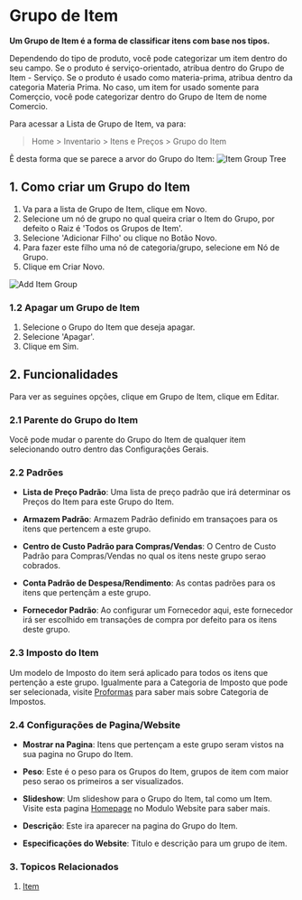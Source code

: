 <!-- add-breadcrumbs -->
# Grupo de Item

**Um Grupo de Item é a forma de classificar itens com base nos tipos.**

Dependendo do tipo de produto, você pode categorizar um item dentro do seu campo. Se o produto é serviço-orientado, atribua dentro do Grupo de Item - Serviço. Se o produto é usado como materia-prima, atribua dentro da categoria Materia Prima. No caso, um item for usado somente para Comerçcio, você pode categorizar dentro do Grupo de Item de nome Comercio.

Para acessar a Lista de Grupo de Item, va para:
> Home > Inventario > Itens e Preços > Grupo do Item

Ẽ desta forma que se parece a arvor do Grupo do Item:
<img class="screenshot" alt="Item Group Tree" src="{{docs_base_url}}/assets/img/stock/item-group-tree.png">

## 1. Como criar um Grupo do Item

1. Va para a lista de Grupo de Item, clique em Novo.
1. Selecione um nó de grupo no qual queira criar o Item do Grupo, por defeito o Raiz é 'Todos os Grupos de Item'.
1. Selecione 'Adicionar Filho' ou clique no Botão Novo.
1. Para fazer este filho uma nó de categoria/grupo, selecione em Nó de Grupo.
1. Clique em Criar Novo. 

<img class="screenshot" alt="Add Item Group" src="{{docs_base_url}}/assets/img/stock/item-group-new.gif">

### 1.2 Apagar um Grupo de Item

1. Selecione o Grupo do Item que deseja apagar.
1. Selecione 'Apagar'.
1. Clique em Sim.

## 2. Funcionalidades
Para ver as seguines opções, clique em Grupo de Item, clique em Editar.

### 2.1 Parente do Grupo do Item
Você pode mudar o parente do Grupo do Item de qualquer item selecionando outro dentro das Configurações Gerais.

### 2.2 Padrões

* **Lista de Preço Padrão**: Uma lista de preço padrão que irá determinar os Preços do Item para este Grupo do Item.
* **Armazem Padrão**: Armazem Padrão definido em transaçoes para os itens que pertencem a este grupo.

* **Centro de Custo Padrão para Compras/Vendas**: O Centro de Custo Padrão para Compras/Vendas no qual os itens neste grupo serao cobrados.
* **Conta Padrão de Despesa/Rendimento**: As contas padrões para os itens que pertençãm a este grupo.
* **Fornecedor Padrão**: Ao configurar um Fornecedor aqui, este fornecedor irá ser escolhido em transações de compra por defeito para os itens deste grupo.

### 2.3 Imposto do Item
Um modelo de Imposto do item será aplicado para todos os itens que pertenção a este grupo. Igualmente para a Categoria de Imposto que pode ser selecionada, visite [Proformas](/docs/user/manual/pt/vendas/proforma) para saber mais sobre Categoria de Impostos.

### 2.4 Configurações de Pagina/Website
* **Mostrar na Pagina**: Itens que pertençam a este grupo seram vistos na sua pagina no Grupo do Item.
* **Peso**: Este é o peso para os Grupos do Item, grupos de item com maior peso serao os primeiros a ser visualizados.
* **Slideshow**: Um slideshow para o Grupo do Item, tal como um Item. Visite esta pagina [Homepage](/docs/user/manual/pt/website/homepage) no Modulo Website para saber mais.

* **Descrição**: Este ira aparecer na pagina do Grupo do Item.
* **Especificações do Website**: Titulo e descrição para um grupo de item.

### 3. Topicos Relacionados
1. [Item](/docs/user/manual/pt/inventario/item)